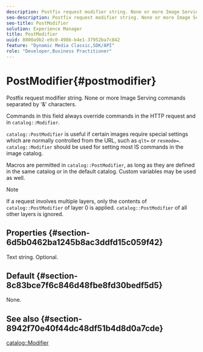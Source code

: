 ```yaml
---
description: Postfix request modifier string. None or more Image Serving commands separated by '&' characters.
seo-description: Postfix request modifier string. None or more Image Serving commands separated by '&' characters.
seo-title: PostModifier
solution: Experience Manager
title: PostModifier
uuid: 8800a9b2-e9c0-498b-b4e1-37952ba7c842
feature: "Dynamic Media Classic,SDK/API"
role: "Developer,Business Practitioner"
---
```


# PostModifier{#postmodifier}

Postfix request modifier string. None or more Image Serving commands separated by '&' characters.

Commands in this field always override commands in the HTTP request and in `catalog::Modifier`.

`catalog::PostModifier` is useful if certain images require special settings which are normally controlled from the URL, such as `qlt=` or `resmode=`. `catalog::Modifier` should be used for setting most IS commands in the image catalog.

Macros are permitted in `catalog::PostModifier`, as long as they are defined in the same catalog or in the default catalog. Custom variables may be used as well.

>[!NOTE]
>
>If a request involves multiple layers, only the contents of `catalog::PostModifier` of layer 0 is applied. `catalog::PostModifier` of all other layers is ignored.

## Properties {#section-6d5b0462ba1245b8ac3ddfd15c059f42}

Text string. Optional.

## Default {#section-8c83bce7f6c846d48fbe8fd30bedf5d5}

None.

## See also {#section-8942f70e40f44dc48df51b4d8d0a7cde}

[catalog::Modifier](../../../../../../is-api/image-catalog/image-serving-api-ref/c-image-catalog-reference/c-image-svg-data-reference/c-image-data-reference/r-modifier-cat.md#reference-d2c6884b3a2248fab81a112d27969834) 
